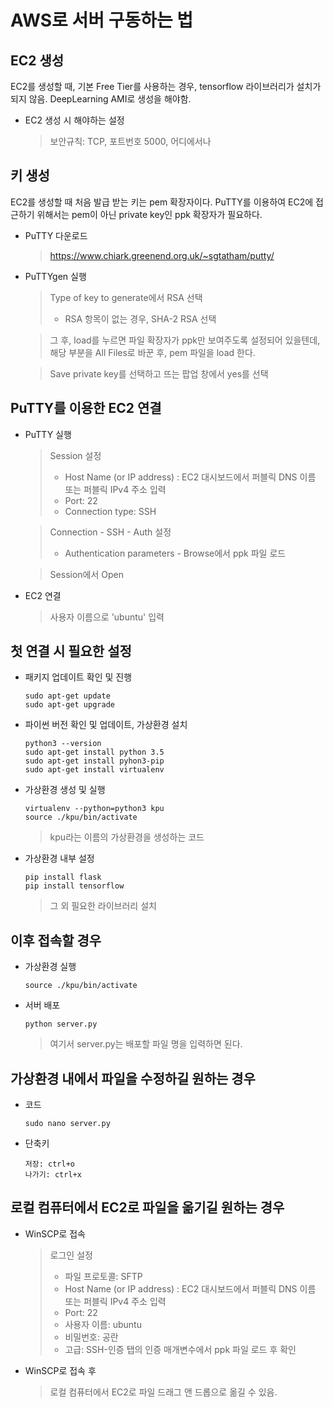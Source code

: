 # AWS로 서버 구동하는 법

## EC2 생성
EC2를 생성할 때, 기본 Free Tier를 사용하는 경우, tensorflow 라이브러리가 설치가 되지 않음.
DeepLearning AMI로 생성을 해야함.
- EC2 생성 시 해야하는 설정
	> 보안규칙: TCP, 포트번호 5000, 어디에서나

## 키 생성
EC2를 생성할 때 처음 발급 받는 키는 pem 확장자이다.
PuTTY를 이용하여 EC2에 접근하기 위해서는 pem이 아닌 private key인 ppk 확장자가 필요하다.
- PuTTY 다운로드
	> https://www.chiark.greenend.org.uk/~sgtatham/putty/
- PuTTYgen 실행
	> Type of key to generate에서 RSA 선택
	> -  RSA 항목이 없는 경우, SHA-2 RSA 선택
	
	> 그 후, load를 누르면 파일 확장자가 ppk만 보여주도록 설정되어 있을텐데, 해당 부분을 All Files로 바꾼 후, pem 파일을 load 한다.
	
	> Save private key를 선택하고 뜨는 팝업 창에서 yes를 선택

## PuTTY를 이용한 EC2 연결
- PuTTY 실행
	> Session 설정
	> - Host Name (or IP address) : EC2 대시보드에서 퍼블릭 DNS 이름 또는 퍼블릭 IPv4 주소 입력
	> -  Port: 22
	> - Connection type: SSH
	
	> Connection - SSH - Auth 설정
	> - Authentication parameters - Browse에서 ppk 파일 로드
	
	> Session에서 Open 
	
- EC2 연결
	> 사용자 이름으로 'ubuntu' 입력

## 첫 연결 시 필요한 설정
- 패키지 업데이트 확인 및 진행
	```
	sudo apt-get update
	sudo apt-get upgrade
	```
- 파이썬 버전 확인 및 업데이트, 가상환경 설치
	```
	python3 --version
	sudo apt-get install python 3.5
	sudo apt-get install pyhon3-pip
	sudo apt-get install virtualenv
	```

- 가상환경 생성 및 실행
	```
	virtualenv --python=python3 kpu
	source ./kpu/bin/activate
	```
	> kpu라는 이름의 가상환경을 생성하는 코드

- 가상환경 내부 설정
	```
	pip install flask
	pip install tensorflow
	```
	> 그 외 필요한 라이브러리 설치

## 이후 접속할 경우
- 가상환경 실행
	```
	source ./kpu/bin/activate
	```
- 서버 배포
	```
	python server.py
	```
	> 여기서 server.py는 배포할 파일 명을 입력하면 된다.

## 가상환경 내에서 파일을 수정하길 원하는 경우
- 코드
	```
	sudo nano server.py
	```
- 단축키
	```
	저장: ctrl+o
	나가기: ctrl+x
	```

## 로컬 컴퓨터에서 EC2로 파일을 옮기길 원하는 경우
- WinSCP로 접속
	> 로그인 설정
	> - 파일 프로토콜: SFTP
	> - Host Name (or IP address) : EC2 대시보드에서 퍼블릭 DNS 이름 또는 퍼블릭 IPv4 주소 입력
	> - Port: 22
	> - 사용자 이름: ubuntu
	> - 비밀번호: 공란
	> - 고급: SSH-인증 탭의 인증 매개변수에서 ppk 파일 로드 후 확인
- WinSCP로 접속 후
	> 로컬 컴퓨터에서 EC2로 파일 드래그 앤 드롭으로 옮길 수 있음.
